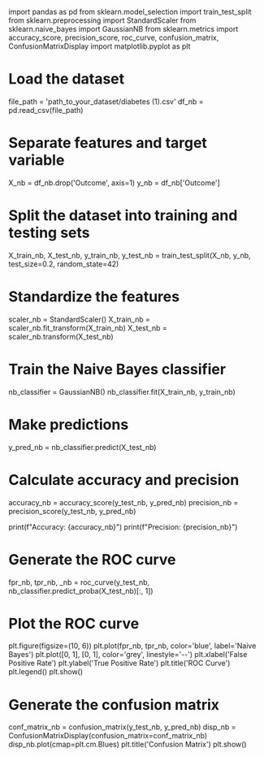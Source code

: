 import pandas as pd
from sklearn.model_selection import train_test_split
from sklearn.preprocessing import StandardScaler
from sklearn.naive_bayes import GaussianNB
from sklearn.metrics import accuracy_score, precision_score, roc_curve, confusion_matrix, ConfusionMatrixDisplay
import matplotlib.pyplot as plt

# Load the dataset
file_path = 'path_to_your_dataset/diabetes (1).csv'
df_nb = pd.read_csv(file_path)

# Separate features and target variable
X_nb = df_nb.drop('Outcome', axis=1)
y_nb = df_nb['Outcome']

# Split the dataset into training and testing sets
X_train_nb, X_test_nb, y_train_nb, y_test_nb = train_test_split(X_nb, y_nb, test_size=0.2, random_state=42)

# Standardize the features
scaler_nb = StandardScaler()
X_train_nb = scaler_nb.fit_transform(X_train_nb)
X_test_nb = scaler_nb.transform(X_test_nb)

# Train the Naive Bayes classifier
nb_classifier = GaussianNB()
nb_classifier.fit(X_train_nb, y_train_nb)

# Make predictions
y_pred_nb = nb_classifier.predict(X_test_nb)

# Calculate accuracy and precision
accuracy_nb = accuracy_score(y_test_nb, y_pred_nb)
precision_nb = precision_score(y_test_nb, y_pred_nb)

print(f"Accuracy: {accuracy_nb}")
print(f"Precision: {precision_nb}")

# Generate the ROC curve
fpr_nb, tpr_nb, _nb = roc_curve(y_test_nb, nb_classifier.predict_proba(X_test_nb)[:, 1])

# Plot the ROC curve
plt.figure(figsize=(10, 6))
plt.plot(fpr_nb, tpr_nb, color='blue', label='Naive Bayes')
plt.plot([0, 1], [0, 1], color='grey', linestyle='--')
plt.xlabel('False Positive Rate')
plt.ylabel('True Positive Rate')
plt.title('ROC Curve')
plt.legend()
plt.show()

# Generate the confusion matrix
conf_matrix_nb = confusion_matrix(y_test_nb, y_pred_nb)
disp_nb = ConfusionMatrixDisplay(confusion_matrix=conf_matrix_nb)
disp_nb.plot(cmap=plt.cm.Blues)
plt.title('Confusion Matrix')
plt.show() 
